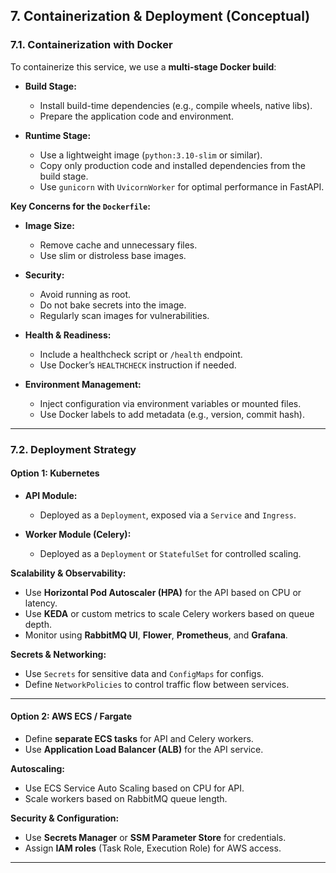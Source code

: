 ## 7. **Containerization & Deployment (Conceptual)**

### 7.1. Containerization with Docker

To containerize this service, we use a **multi-stage Docker build**:

- **Build Stage:**
  - Install build-time dependencies (e.g., compile wheels, native libs).
  - Prepare the application code and environment.

- **Runtime Stage:**
  - Use a lightweight image (`python:3.10-slim` or similar).
  - Copy only production code and installed dependencies from the build stage.
  - Use `gunicorn` with `UvicornWorker` for optimal performance in FastAPI.

**Key Concerns for the `Dockerfile`:**

- **Image Size:**
  - Remove cache and unnecessary files.
  - Use slim or distroless base images.

- **Security:**
  - Avoid running as root.
  - Do not bake secrets into the image.
  - Regularly scan images for vulnerabilities.

- **Health & Readiness:**
  - Include a healthcheck script or `/health` endpoint.
  - Use Docker’s `HEALTHCHECK` instruction if needed.

- **Environment Management:**
  - Inject configuration via environment variables or mounted files.
  - Use Docker labels to add metadata (e.g., version, commit hash).

---

### 7.2. Deployment Strategy

#### Option 1: **Kubernetes**

- **API Module:**
  - Deployed as a `Deployment`, exposed via a `Service` and `Ingress`.

- **Worker Module (Celery):**
  - Deployed as a `Deployment` or `StatefulSet` for controlled scaling.

**Scalability & Observability:**

- Use **Horizontal Pod Autoscaler (HPA)** for the API based on CPU or latency.
- Use **KEDA** or custom metrics to scale Celery workers based on queue depth.
- Monitor using **RabbitMQ UI**, **Flower**, **Prometheus**, and **Grafana**.

**Secrets & Networking:**

- Use `Secrets` for sensitive data and `ConfigMaps` for configs.
- Define `NetworkPolicies` to control traffic flow between services.

---

#### Option 2: **AWS ECS / Fargate**

- Define **separate ECS tasks** for API and Celery workers.
- Use **Application Load Balancer (ALB)** for the API service.

**Autoscaling:**

- Use ECS Service Auto Scaling based on CPU for API.
- Scale workers based on RabbitMQ queue length.

**Security & Configuration:**

- Use **Secrets Manager** or **SSM Parameter Store** for credentials.
- Assign **IAM roles** (Task Role, Execution Role) for AWS access.

---
